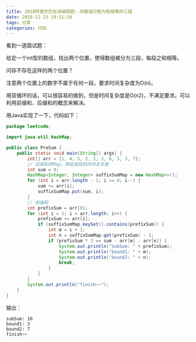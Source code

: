 ```yaml
---
title: 2018阿里巴巴在线编程题--将数组分割为和相等的三段
date: 2018-11-23 19:51:10
tags: 分享
categories: 代码
---
```


看到一道面试题：

给定一个int型的数组，找出两个位置，使得数组被分为三段，每段之和相等。

问存不存在这样的两个位置？

注意两个位置上的数字不属于任何一段，要求时间复杂度为O(n)。

用双循环的话，可以很容易的做到，但是时间复杂度是O(n2)，不满足要求。可以利用前缀和、后缀和的概念来解决。

用Java实现了一下，代码如下：

```java
package leetcode;

import java.util.HashMap;

public class PreSum {
    public static void main(String[] args) {
        int[] arr = {1, 4, 5, 2, 2, 2, 6, 5, 3, 7};
        // 后缀和的Map，降低查找的时间复杂度
        int sum = 0;
        HashMap<Integer, Integer> suffixSumMap = new HashMap<>();
        for (int i = arr.length - 1; i >= 0; i--) {
            sum += arr[i];
            suffixSumMap.put(sum, i);
        }
        // 前缀和
        int prefixSum = arr[0];
        for (int i = 1; i < arr.length; i++) {
            prefixSum += arr[i];
            if (suffixSumMap.keySet().contains(prefixSum)) {
                int m = i + 1;
                int n = suffixSumMap.get(prefixSum) - 1;
                if (prefixSum * 3 == sum - arr[m] - arr[n]) {
                    System.out.println("subSum: " + prefixSum);
                    System.out.println("bound1: " + m);
                    System.out.println("bound2: " + n);
                    break;
                }
            }
        }
        System.out.println("finish~~");
    }
}
```

输出：

```shell
subSum: 10
bound1: 3
bound2: 7
finish~~
```
